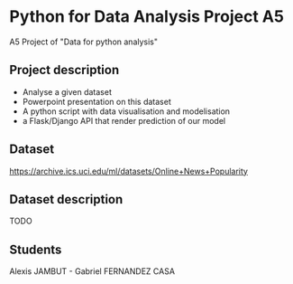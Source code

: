 # Python for Data Analysis Project A5
A5 Project of "Data for python analysis"

## Project description
- Analyse a given dataset
- Powerpoint presentation on this dataset
- A python script with data visualisation and modelisation
- a Flask/Django API that render prediction of our model

## Dataset
https://archive.ics.uci.edu/ml/datasets/Online+News+Popularity

## Dataset description
TODO

## Students
Alexis JAMBUT - Gabriel FERNANDEZ CASA
